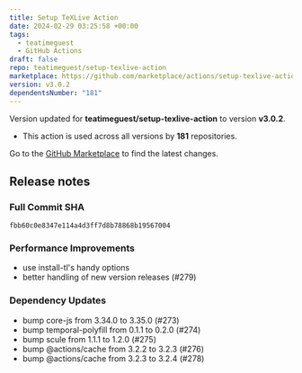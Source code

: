 ```yaml
---
title: Setup TeXLive Action
date: 2024-02-29 03:25:58 +00:00
tags:
  - teatimeguest
  - GitHub Actions
draft: false
repo: teatimeguest/setup-texlive-action
marketplace: https://github.com/marketplace/actions/setup-texlive-action
version: v3.0.2
dependentsNumber: "181"
---
```



Version updated for **teatimeguest/setup-texlive-action** to version **v3.0.2**.
- This action is used across all versions by **181** repositories.

Go to the [GitHub Marketplace](https://github.com/marketplace/actions/setup-texlive-action) to find the latest changes.

## Release notes

### Full Commit SHA

```sha1
fbb60c0e8347e114a4d3ff7d8b78868b19567004
```

### Performance Improvements

- use install-tl's handy options
- better handling of new version releases (#279)

### Dependency Updates

- bump core-js from 3.34.0 to 3.35.0 (#273)
- bump temporal-polyfill from 0.1.1 to 0.2.0 (#274)
- bump scule from 1.1.1 to 1.2.0 (#275)
- bump @actions/cache from 3.2.2 to 3.2.3 (#276)
- bump @actions/cache from 3.2.3 to 3.2.4 (#278)


